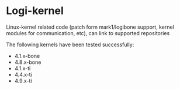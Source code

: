 Logi-kernel
===========

Linux-kernel related code (patch form mark1/logibone support, kernel modules for communication, etc), can link to supported repositories

The following kernels have been tested successfully:

* 4.1.x-bone
* 4.8.x-bone
* 4.1.x-ti
* 4.4.x-ti
* 4.9.x-ti

